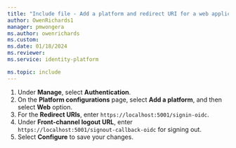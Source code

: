 ```yaml
---
title: "Include file - Add a platform and redirect URI for a web application"
author: OwenRichards1
manager: pmwongera
ms.author: owenrichards
ms.custom:
ms.date: 01/18/2024
ms.reviewer:
ms.service: identity-platform

ms.topic: include
---
```

1. Under **Manage**, select **Authentication**.
1. On the **Platform configurations** page, select **Add a platform**, and then select **Web** option.
1. For the **Redirect URIs**, enter `https://localhost:5001/signin-oidc`.
1. Under **Front-channel logout URL**, enter `https://localhost:5001/signout-callback-oidc` for signing out.
1. Select **Configure** to save your changes.